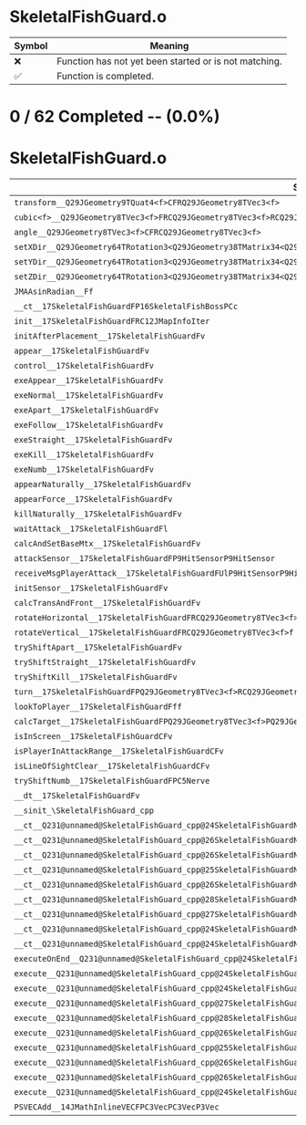 # SkeletalFishGuard.o
| Symbol | Meaning 
| ------------- | ------------- 
| :x: | Function has not yet been started or is not matching. 
| :white_check_mark: | Function is completed. 


# 0 / 62 Completed -- (0.0%)
# SkeletalFishGuard.o
| Symbol | Decompiled? |
| ------------- | ------------- |
| `transform__Q29JGeometry9TQuat4<f>CFRQ29JGeometry8TVec3<f>` | :x: |
| `cubic<f>__Q29JGeometry8TVec3<f>FRCQ29JGeometry8TVec3<f>RCQ29JGeometry8TVec3<f>RCQ29JGeometry8TVec3<f>RCQ29JGeometry8TVec3<f>f_v` | :x: |
| `angle__Q29JGeometry8TVec3<f>CFRCQ29JGeometry8TVec3<f>` | :x: |
| `setXDir__Q29JGeometry64TRotation3<Q29JGeometry38TMatrix34<Q29JGeometry13SMatrix34C<f>>>FRCQ29JGeometry8TVec3<f>` | :x: |
| `setYDir__Q29JGeometry64TRotation3<Q29JGeometry38TMatrix34<Q29JGeometry13SMatrix34C<f>>>FRCQ29JGeometry8TVec3<f>` | :x: |
| `setZDir__Q29JGeometry64TRotation3<Q29JGeometry38TMatrix34<Q29JGeometry13SMatrix34C<f>>>FRCQ29JGeometry8TVec3<f>` | :x: |
| `JMAAsinRadian__Ff` | :x: |
| `__ct__17SkeletalFishGuardFP16SkeletalFishBossPCc` | :x: |
| `init__17SkeletalFishGuardFRC12JMapInfoIter` | :x: |
| `initAfterPlacement__17SkeletalFishGuardFv` | :x: |
| `appear__17SkeletalFishGuardFv` | :x: |
| `control__17SkeletalFishGuardFv` | :x: |
| `exeAppear__17SkeletalFishGuardFv` | :x: |
| `exeNormal__17SkeletalFishGuardFv` | :x: |
| `exeApart__17SkeletalFishGuardFv` | :x: |
| `exeFollow__17SkeletalFishGuardFv` | :x: |
| `exeStraight__17SkeletalFishGuardFv` | :x: |
| `exeKill__17SkeletalFishGuardFv` | :x: |
| `exeNumb__17SkeletalFishGuardFv` | :x: |
| `appearNaturally__17SkeletalFishGuardFv` | :x: |
| `appearForce__17SkeletalFishGuardFv` | :x: |
| `killNaturally__17SkeletalFishGuardFv` | :x: |
| `waitAttack__17SkeletalFishGuardFl` | :x: |
| `calcAndSetBaseMtx__17SkeletalFishGuardFv` | :x: |
| `attackSensor__17SkeletalFishGuardFP9HitSensorP9HitSensor` | :x: |
| `receiveMsgPlayerAttack__17SkeletalFishGuardFUlP9HitSensorP9HitSensor` | :x: |
| `initSensor__17SkeletalFishGuardFv` | :x: |
| `calcTransAndFront__17SkeletalFishGuardFv` | :x: |
| `rotateHorizontal__17SkeletalFishGuardFRCQ29JGeometry8TVec3<f>f` | :x: |
| `rotateVertical__17SkeletalFishGuardFRCQ29JGeometry8TVec3<f>f` | :x: |
| `tryShiftApart__17SkeletalFishGuardFv` | :x: |
| `tryShiftStraight__17SkeletalFishGuardFv` | :x: |
| `tryShiftKill__17SkeletalFishGuardFv` | :x: |
| `turn__17SkeletalFishGuardFPQ29JGeometry8TVec3<f>RCQ29JGeometry8TVec3<f>RCQ29JGeometry8TVec3<f>f` | :x: |
| `lookToPlayer__17SkeletalFishGuardFff` | :x: |
| `calcTarget__17SkeletalFishGuardFPQ29JGeometry8TVec3<f>PQ29JGeometry8TVec3<f>PQ29JGeometry8TVec3<f>l` | :x: |
| `isInScreen__17SkeletalFishGuardCFv` | :x: |
| `isPlayerInAttackRange__17SkeletalFishGuardCFv` | :x: |
| `isLineOfSightClear__17SkeletalFishGuardCFv` | :x: |
| `tryShiftNumb__17SkeletalFishGuardFPC5Nerve` | :x: |
| `__dt__17SkeletalFishGuardFv` | :x: |
| `__sinit_\SkeletalFishGuard_cpp` | :x: |
| `__ct__Q231@unnamed@SkeletalFishGuard_cpp@24SkeletalFishGuardNrvWaitFv` | :x: |
| `__ct__Q231@unnamed@SkeletalFishGuard_cpp@26SkeletalFishGuardNrvAppearFv` | :x: |
| `__ct__Q231@unnamed@SkeletalFishGuard_cpp@26SkeletalFishGuardNrvNormalFv` | :x: |
| `__ct__Q231@unnamed@SkeletalFishGuard_cpp@25SkeletalFishGuardNrvApartFv` | :x: |
| `__ct__Q231@unnamed@SkeletalFishGuard_cpp@26SkeletalFishGuardNrvFollowFv` | :x: |
| `__ct__Q231@unnamed@SkeletalFishGuard_cpp@28SkeletalFishGuardNrvStraightFv` | :x: |
| `__ct__Q231@unnamed@SkeletalFishGuard_cpp@27SkeletalFishGuardNrvDefenceFv` | :x: |
| `__ct__Q231@unnamed@SkeletalFishGuard_cpp@24SkeletalFishGuardNrvKillFv` | :x: |
| `__ct__Q231@unnamed@SkeletalFishGuard_cpp@24SkeletalFishGuardNrvNumbFv` | :x: |
| `executeOnEnd__Q231@unnamed@SkeletalFishGuard_cpp@24SkeletalFishGuardNrvNumbCFP5Spine` | :x: |
| `execute__Q231@unnamed@SkeletalFishGuard_cpp@24SkeletalFishGuardNrvNumbCFP5Spine` | :x: |
| `execute__Q231@unnamed@SkeletalFishGuard_cpp@24SkeletalFishGuardNrvKillCFP5Spine` | :x: |
| `execute__Q231@unnamed@SkeletalFishGuard_cpp@27SkeletalFishGuardNrvDefenceCFP5Spine` | :x: |
| `execute__Q231@unnamed@SkeletalFishGuard_cpp@28SkeletalFishGuardNrvStraightCFP5Spine` | :x: |
| `execute__Q231@unnamed@SkeletalFishGuard_cpp@26SkeletalFishGuardNrvFollowCFP5Spine` | :x: |
| `execute__Q231@unnamed@SkeletalFishGuard_cpp@25SkeletalFishGuardNrvApartCFP5Spine` | :x: |
| `execute__Q231@unnamed@SkeletalFishGuard_cpp@26SkeletalFishGuardNrvNormalCFP5Spine` | :x: |
| `execute__Q231@unnamed@SkeletalFishGuard_cpp@26SkeletalFishGuardNrvAppearCFP5Spine` | :x: |
| `execute__Q231@unnamed@SkeletalFishGuard_cpp@24SkeletalFishGuardNrvWaitCFP5Spine` | :x: |
| `PSVECAdd__14JMathInlineVECFPC3VecPC3VecP3Vec` | :x: |
